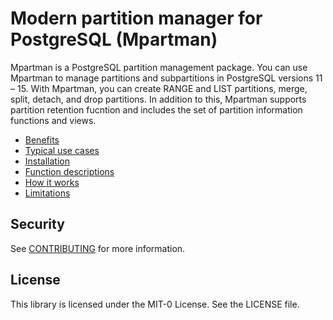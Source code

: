 # Modern partition manager for PostgreSQL (Mpartman)

Mpartman is a PostgreSQL partition management package. You can use Mpartman to manage partitions and subpartitions in PostgreSQL versions 11 – 15. With Mpartman, you can create RANGE and LIST partitions, merge, split, detach, and drop partitions. In addition to this, Mpartman supports partition retention fucntion and includes the set of partition information functions and views.

 - [Benefits](./doc/benefits.md)
 - [Typical use cases](./doc/usecases.md)
 - [Installation](./doc/howtoinstall.md)
 - [Function descriptions](./doc/functions.md)
 - [How it works](./doc/howdotheydoit.md)
 - [Limitations](./doc/limitations.md)

## Security

See [CONTRIBUTING](CONTRIBUTING.md#security-issue-notifications) for more information.

## License

This library is licensed under the MIT-0 License. See the LICENSE file.
